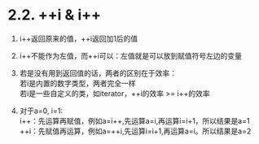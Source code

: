 # 2.2. ++i & i++

1. i++返回原来的值，++i返回加1后的值

2. i++不能作为左值，而++i可以：左值就是可以放到赋值符号左边的变量

3. 若是没有用到返回值的话，两者的区别在于效率：  
    若i是内置的数字类型，两者完全一样  
    若i是一些自定义的类，如iterator，++i的效率 &gt;= i++的效率

4. 对于a=0, i=1:  
    i++：先运算再赋值，例如a=i++,先运算a=i,再运算i=i+1，所以结果是a=1  
    ++i：先赋值再运算，例如a=++i,先运算i=i+1,再运算a=i。所以结果是a=2

